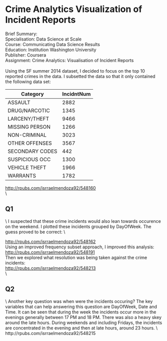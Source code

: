 # Crime Analytics Visualization of Incident Reports

Brief Summary:\
Specialisation:	Data Science at Scale\
Course:	Communicating Data Science Results\
Education: Institution	Washington University\
Publisher:	Coursera\
Assignment:	Crime Analytics: Visualisation of Incident Reports\
\
Using the SF summer 2014 dataset, I decided to focus on the top 10 reported crimes in the data. I subsetted the data so that it only contained the following data set:

|	Category   |  IncidntNum |
|---|---|
|	ASSAULT        |   2882  |
|DRUG/NARCOTIC   |   1345  |
|LARCENY/THEFT   |   9466  |
| MISSING PERSON |   1266  |
| NON-CRIMINAL   |   3023  |
| OTHER OFFENSES |   3567  |
|SECONDARY CODES |   442   |
| SUSPICIOUS OCC |   1300  |
| VEHICLE THEFT  |   1966  |
| WARRANTS       |   1782  |

http://rpubs.com/isrraelmendoza92/548160
\
\
<h2>Q1</h2>
\
I suspected that these crime incidents would also lean towards occurence on the weekend. I plotted these incidents grouped by DayOfWeek. The guess proved to be correct:
\

http://rpubs.com/isrraelmendoza92/548162
\
Using an improved frequency subset approach, I improved this analysis:
\
http://rpubs.com/isrraelmendoza92/548191
\
Then we explored what resolution was being taken against the crime incidents:
\
http://rpubs.com/isrraelmendoza92/548213
\
\
<h2>Q2</h2>
\
Another key question was when were the incidents occuring?
The key variables that can help answering this question are DayOfWeek, Date and Time.
It can be seen that during the week the incidents occur more in the evenings generally between 17 PM and 18 PM. There was also a heavy skey around the late hours.  During weekends and including Fridays, the incidents are concentrated in the evening and then at late hours, around 23 hours.
\
http://rpubs.com/isrraelmendoza92/548215

